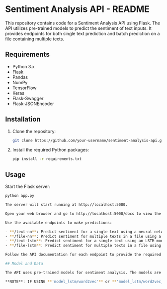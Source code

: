 # Sentiment Analysis API - README

This repository contains code for a Sentiment Analysis API using Flask. The API utilizes pre-trained models to predict the sentiment of text inputs. It provides endpoints for both single text prediction and batch prediction on a file containing multiple texts.

## Requirements

- Python 3.x
- Flask
- Pandas
- NumPy
- TensorFlow
- Keras
- Flask-Swagger
- Flask-JSONEncoder

## Installation

1. Clone the repository:

   ```bash
   git clone https://github.com/your-username/sentiment-analysis-api.git

2. Install the required Python packages:

   ```bash
   pip install -r requirements.txt

## Usage

Start the Flask server:

   ```bash
   python app.py

The server will start running at http://localhost:5000.

Open your web browser and go to http://localhost:5000/docs to view the API documentation.

Use the available endpoints to make predictions:

- **/text-nn**: Predict sentiment for a single text using a neural network model.
- **/file-nn**: Predict sentiment for multiple texts in a file using a neural network model.
- **/text-lstm**: Predict sentiment for a single text using an LSTM model.
- **/file-lstm**: Predict sentiment for multiple texts in a file using an LSTM model.

Follow the API documentation for each endpoint to provide the required input parameters.

## Model and Data

The API uses pre-trained models for sentiment analysis. The models are stored in the **'resource/model_lstm'** and **'resource/model_nn'** directories. The dataset used to train the models is not included in this repository.

**NOTE**: IF USING **'model_lstm/word2vec'** or **'model_lstm/word2vec_NoStopWord'**, REMOVE/COMMENT LINE 119 AND 155 ON **'app.py'**

